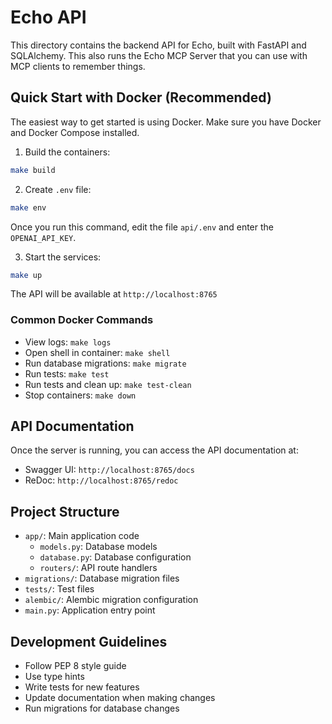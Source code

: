 # Echo API

This directory contains the backend API for Echo, built with FastAPI and SQLAlchemy. This also runs the Echo MCP Server that you can use with MCP clients to remember things.

## Quick Start with Docker (Recommended)

The easiest way to get started is using Docker. Make sure you have Docker and Docker Compose installed.

1. Build the containers:
```bash
make build
```

2. Create `.env` file:
```bash
make env
```

Once you run this command, edit the file `api/.env` and enter the `OPENAI_API_KEY`.

3. Start the services:
```bash
make up
```

The API will be available at `http://localhost:8765`

### Common Docker Commands

- View logs: `make logs`
- Open shell in container: `make shell`
- Run database migrations: `make migrate`
- Run tests: `make test`
- Run tests and clean up: `make test-clean`
- Stop containers: `make down`

## API Documentation

Once the server is running, you can access the API documentation at:
- Swagger UI: `http://localhost:8765/docs`
- ReDoc: `http://localhost:8765/redoc`

## Project Structure

- `app/`: Main application code
  - `models.py`: Database models
  - `database.py`: Database configuration
  - `routers/`: API route handlers
- `migrations/`: Database migration files
- `tests/`: Test files
- `alembic/`: Alembic migration configuration
- `main.py`: Application entry point

## Development Guidelines

- Follow PEP 8 style guide
- Use type hints
- Write tests for new features
- Update documentation when making changes
- Run migrations for database changes
